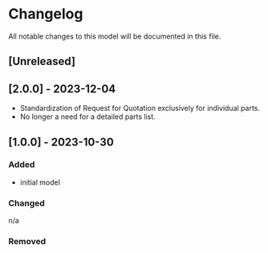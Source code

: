 # Changelog

All notable changes to this model will be documented in this file.

## [Unreleased]

## [2.0.0] - 2023-12-04

- Standardization of Request for Quotation exclusively for individual parts.
- No longer a need for a detailed parts list.

## [1.0.0] - 2023-10-30

### Added

- initial model

### Changed

n/a

### Removed
